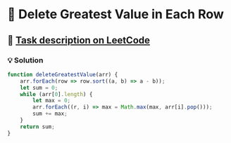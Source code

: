 # 📝 Delete Greatest Value in Each Row

## 🔗 [Task description on LeetCode](https://leetcode.com/problems/delete-greatest-value-in-each-row/description/)

### 💡 Solution

```javascript
function deleteGreatestValue(arr) {
    arr.forEach(row => row.sort((a, b) => a - b));
    let sum = 0;
    while (arr[0].length) {
        let max = 0;
        arr.forEach((r, i) => max = Math.max(max, arr[i].pop()));
        sum += max;
    }
    return sum;
}
```
